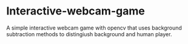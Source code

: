 # Interactive-webcam-game
A simple interactive webcam game with opencv that uses background subtraction methods to distingiush background and human player.
